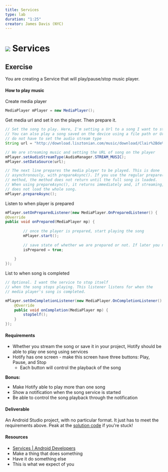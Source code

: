 ```yaml
---
title: Services
type: lab
duration: "1:25"
creator: James Davis (NYC)
---
```


# ![](https://ga-dash.s3.amazonaws.com/production/assets/logo-9f88ae6c9c3871690e33280fcf557f33.png) Services

## Exercise

You are creating a Service that will play/pause/stop music player.

#### How to play music

Create media player
```java
MediaPlayer mPlayer = new MediaPlayer();
```

Get media url and set it on the player. Then prepare it.
```java
// Set the song to play. Here, I'm setting a Url to a song I want to stream.
// You can also play a song saved on the device using a file path or Uri, but
// do not have to set the audio stream type
String url = "http://download.lisztonian.com/music/download/Clair%2Bde%2BLune-113.mp3";

// We are streaming music and setting the URL of song on the player
mPlayer.setAudioStreamType(AudioManager.STREAM_MUSIC);
mPlayer.setDataSource(url);

// The next line prepares the media player to be played. This is done
// asynchronously, with prepareAsync(). If you use the regular prepare()
// method, the method does not return until the full song is loaded.
// When using prepareAsync(), it returns immediately and, if streaming,
// does not load the whole song.
mPlayer.prepareAsync();
```

Listen to when player is prepared
```java
mPlayer.setOnPreparedListener(new MediaPlayer.OnPreparedListener() {
@Override
public void onPrepared(MediaPlayer mp) {
    
        // once the player is prepared, start playing the song
        mPlayer.start();
        
        // save state of whether we are prepared or not. If later you notice isPrepared == true, then mPlayer.start() can be called directly without any setup needing to happen
        isPrepared = true;
        
    }
});
```

List to when song is completed
```java
// Optional. I want the service to stop itself
// when the song stops playing. This listener listens for when the
// media player's song is completed.

mPlayer.setOnCompletionListener(new MediaPlayer.OnCompletionListener() {
    @Override
    public void onCompletion(MediaPlayer mp) {
        stopSelf();
    }
});
```

#### Requirements

* Whether you stream the song or save it in your project, Hotify should be able to play one song using services
* Hotify has one screen - make this screen have three buttons: Play, Pause, and Stop
  * Each button will control the playback of the song
  

**Bonus:**

* Make Hotify able to play more than one song
* Show a notification when the song service is started
* Be able to control the song playback through the notification

#### Deliverable

An Android Studio project, with no particular format. It just has to meet the requirements above. Peak at the [solution code](solution-code) if you're stuck!

#### Resources

- [Services | Android Developers](http://developer.android.com/reference/android/app/Service.html)
- Make a thing that does something
- Have it do something else
- This is what we expect of you

